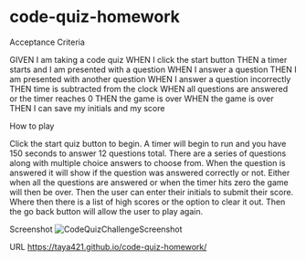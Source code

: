 # code-quiz-homework

Acceptance Criteria

GIVEN I am taking a code quiz
WHEN I click the start button
THEN a timer starts and I am presented with a question
WHEN I answer a question
THEN I am presented with another question
WHEN I answer a question incorrectly
THEN time is subtracted from the clock
WHEN all questions are answered or the timer reaches 0
THEN the game is over
WHEN the game is over
THEN I can save my initials and my score


How to play

Click the start quiz button to begin. A timer will begin to run and you have 150 seconds to answer 12 questions total. There are a series of questions along with multiple choice answers to choose from. When the question is answered it will show if the question was answered correctly or not. Either when all the questions are answered or when the timer hits zero the game will then be over. Then the user can enter their initials to submit their score. Where then there is a list of high scores or the option to clear it out. Then the go back button will allow the user to play again.

Screenshot
![CodeQuizChallengeScreenshot](https://user-images.githubusercontent.com/89947774/136677052-af807a87-aeae-4e55-8a8b-cd9d017c987e.png)

URL
https://taya421.github.io/code-quiz-homework/